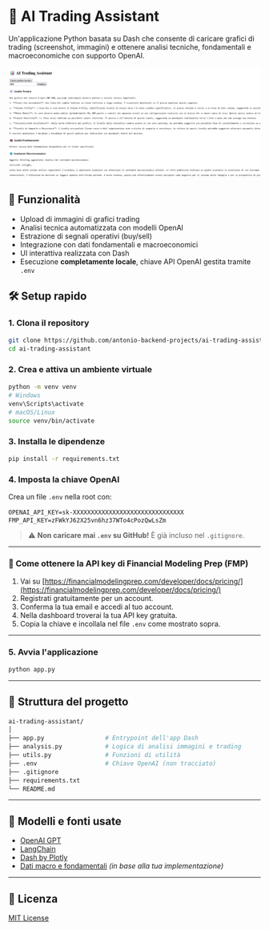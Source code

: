 # 🤖 AI Trading Assistant

Un'applicazione Python basata su Dash che consente di caricare grafici di trading (screenshot, immagini) e ottenere analisi tecniche, fondamentali e macroeconomiche con supporto OpenAI.

![Descrizione immagine](images/Screenshot%202025-05-28%20135545.png)


## 🚀 Funzionalità

- Upload di immagini di grafici trading
- Analisi tecnica automatizzata con modelli OpenAI
- Estrazione di segnali operativi (buy/sell)
- Integrazione con dati fondamentali e macroeconomici
- UI interattiva realizzata con Dash
- Esecuzione **completamente locale**, chiave API OpenAI gestita tramite `.env`

## 🛠️ Setup rapido

### 1. Clona il repository

```bash
git clone https://github.com/antonio-backend-projects/ai-trading-assistant.git
cd ai-trading-assistant
````

### 2. Crea e attiva un ambiente virtuale

```bash
python -m venv venv
# Windows
venv\Scripts\activate
# macOS/Linux
source venv/bin/activate
```

### 3. Installa le dipendenze

```bash
pip install -r requirements.txt
```

### 4. Imposta la chiave OpenAI

Crea un file `.env` nella root con:

```env
OPENAI_API_KEY=sk-XXXXXXXXXXXXXXXXXXXXXXXXXXXXXXX
FMP_API_KEY=zFWkYJ62X25vn6hz37WTo4cPozQwLsZm
```

> ⚠️ **Non caricare mai `.env` su GitHub!** È già incluso nel `.gitignore`.

---

### 📌 Come ottenere la API key di Financial Modeling Prep (FMP)

1. Vai su [https://financialmodelingprep.com/developer/docs/pricing/](https://financialmodelingprep.com/developer/docs/pricing/)
2. Registrati gratuitamente per un account.
3. Conferma la tua email e accedi al tuo account.
4. Nella dashboard troverai la tua API key gratuita.
5. Copia la chiave e incollala nel file `.env` come mostrato sopra.

---

### 5. Avvia l'applicazione

```bash
python app.py
```

---

## 📁 Struttura del progetto

```bash
ai-trading-assistant/
│
├── app.py                 # Entrypoint dell'app Dash
├── analysis.py            # Logica di analisi immagini e trading
├── utils.py               # Funzioni di utilità
├── .env                   # Chiave OpenAI (non tracciato)
├── .gitignore
├── requirements.txt
└── README.md
```

---

## 🧠 Modelli e fonti usate

* [OpenAI GPT](https://platform.openai.com/)
* [LangChain](https://www.langchain.com/)
* [Dash by Plotly](https://dash.plotly.com/)
* [Dati macro e fondamentali](#) *(in base alla tua implementazione)*

---

## 📜 Licenza

[MIT License](LICENSE)
